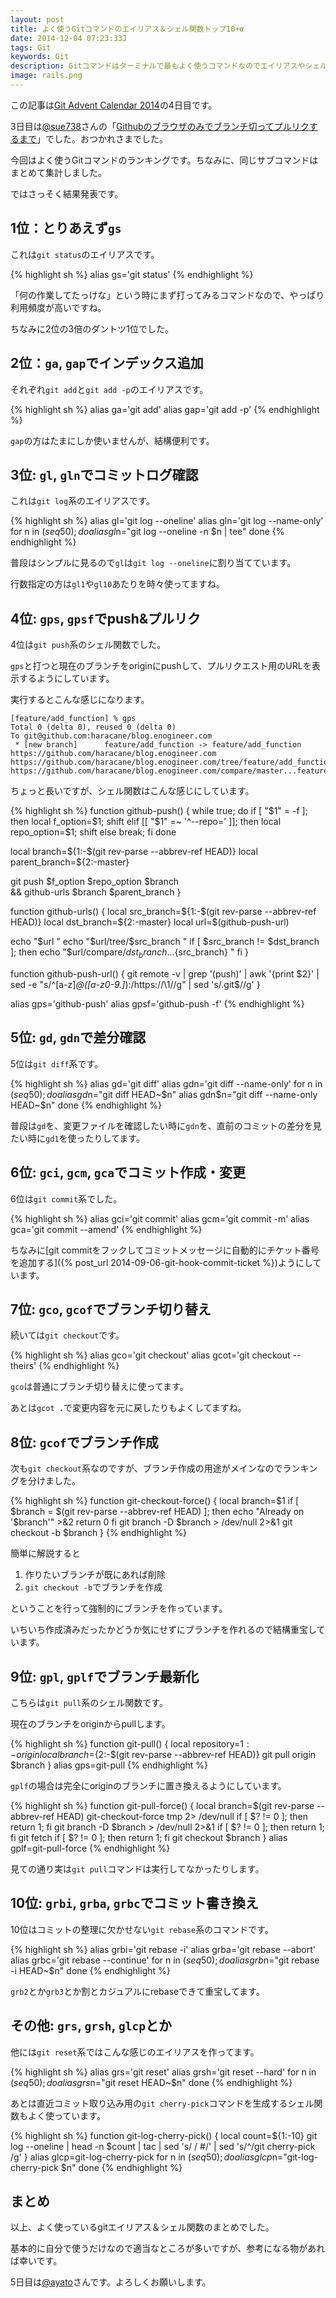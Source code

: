 ```yaml
---
layout: post
title: よく使うGitコマンドのエイリアス＆シェル関数トップ10+α
date: 2014-12-04 07:23:33J
tags: Git
keywords: Git 
description: Gitコマンドはターミナルで最もよく使うコマンドなのでエイリアスやシェル関数にして実行しているのですが、実際に何をよく使っているか調べてみました。
image: rails.png
---
```


この記事は[Git Advent Calendar 2014](http://qiita.com/advent-calendar/2014/git)の4日目です。

3日目は[@sue738](http://qiita.com/sue738)さんの「[Githubのブラウザのみでブランチ切ってプルリクするまで](http://qiita.com/sue738/items/7b979c554a03441901c6)」でした。おつかれさまでした。

今回はよく使うGitコマンドのランキングです。ちなみに、同じサブコマンドはまとめて集計しました。

ではさっそく結果発表です。

## 1位：とりあえず`gs`

これは`git status`のエイリアスです。

{% highlight sh %}
alias gs='git status'
{% endhighlight %}

「何の作業してたっけな」という時にまず打ってみるコマンドなので、やっぱり利用頻度が高いですね。

ちなみに2位の3倍のダントツ1位でした。

## 2位：`ga`, `gap`でインデックス追加

それぞれ`git add`と`git add -p`のエイリアスです。

{% highlight sh %}
alias ga='git add'
alias gap='git add -p'
{% endhighlight %}

`gap`の方はたまにしか使いませんが、結構便利です。

## 3位: `gl`, `gln`でコミットログ確認

これは`git log`系のエイリアスです。

{% highlight sh %}
alias gl='git log --oneline'
alias gln='git log --name-only'
for n in $(seq 50); do
  alias gl$n="git log --oneline -n $n | tee"
done
{% endhighlight %}

普段はシンプルに見るので`gl`は`git log --oneline`に割り当てています。

行数指定の方は`gl1`や`gl10`あたりを時々使ってますね。

## 4位: `gps`, `gpsf`でpush&プルリク

4位は`git push`系のシェル関数でした。

`gps`と打つと現在のブランチをoriginにpushして、プルリクエスト用のURLを表示するようにしています。

実行するとこんな感じになります。

    [feature/add_function] % gps
    Total 0 (delta 0), reused 0 (delta 0)
    To git@github.com:haracane/blog.enogineer.com
     * [new branch]      feature/add_function -> feature/add_function
    https://github.com/haracane/blog.enogineer.com
    https://github.com/haracane/blog.enogineer.com/tree/feature/add_function
    https://github.com/haracane/blog.enogineer.com/compare/master...feature/add_function

ちょっと長いですが、シェル関数はこんな感じにしています。

{% highlight sh %}
function github-push() {
  while true; do
    if [ "$1" = -f ]; then
      local f_option=$1; shift
    elif [[ "$1" =~ '^--repo=' ]]; then
      local repo_option=$1; shift
    else break; fi
  done

  local branch=${1:-$(git rev-parse --abbrev-ref HEAD)}
  local parent_branch=${2:-master}

  git push $f_option $repo_option $branch \
  && github-urls $branch $parent_branch
}

function github-urls() {
  local src_branch=${1:-$(git rev-parse --abbrev-ref HEAD)}
  local dst_branch=${2:-master}
  local url=$(github-push-url)

  echo "$url "
  echo "$url/tree/$src_branch "
  if [ $src_branch != $dst_branch ]; then
    echo "$url/compare/${dst_branch}...${src_branch} "
  fi
}

function github-push-url() {
  git remote -v | grep '(push)' | awk '{print $2}' | sed -e "s/^[a-z]*@\([a-z0-9\.]*\):/https:\/\/\1\//g" | sed 's/\.git$//g'
}

alias gps='github-push'
alias gpsf='github-push -f'
{% endhighlight %}

## 5位: `gd`, `gdn`で差分確認

5位は`git diff`系です。

{% highlight sh %}
alias gd='git diff'
alias gdn='git diff --name-only'
for n in $(seq 50); do
  alias gd$n="git diff HEAD~$n"
  alias gdn$n="git diff --name-only HEAD~$n"
done
{% endhighlight %}

普段は`gd`を、変更ファイルを確認したい時に`gdn`を、直前のコミットの差分を見たい時に`gd1`を使ったりしてます。

## 6位: `gci`, `gcm`, `gca`でコミット作成・変更

6位は`git commit`系でした。

{% highlight sh %}
alias gci='git commit'
alias gcm='git commit -m'
alias gca='git commit --amend'
{% endhighlight %}

ちなみに[git commitをフックしてコミットメッセージに自動的にチケット番号を追加する]({% post_url 2014-09-06-git-hook-commit-ticket %})ようにしています。

## 7位: `gco`, `gcof`でブランチ切り替え

続いては`git checkout`です。

{% highlight sh %}
alias gco='git checkout'
alias gcot='git checkout --theirs'
{% endhighlight %}

`gco`は普通にブランチ切り替えに使ってます。

あとは`gcot .`で変更内容を元に戻したりもよくしてますね。

## 8位: `gcof`でブランチ作成

次も`git checkout`系なのですが、ブランチ作成の用途がメインなのでランキングを分けました。

{% highlight sh %}
function git-checkout-force() {
  local branch=$1
  if [ $branch = $(git rev-parse --abbrev-ref HEAD) ]; then
    echo "Already on '$branch'" >&2
    return 0
  fi
  git branch -D $branch > /dev/null 2>&1
  git checkout -b $branch
}
{% endhighlight %}

簡単に解説すると

1. 作りたいブランチが既にあれば削除
2. `git checkout -b`でブランチを作成

ということを行って強制的にブランチを作っています。

いちいち作成済みだったかどうか気にせずにブランチを作れるので結構重宝しています。

## 9位: `gpl`, `gplf`でブランチ最新化

こちらは`git pull`系のシェル関数です。

現在のブランチをoriginからpullします。

{% highlight sh %}
function git-pull() {
  local repository=${1:-origin}
  local branch=${2:-$(git rev-parse --abbrev-ref HEAD)}
  git pull origin $branch
}
alias gps=git-pull
{% endhighlight %}

`gplf`の場合は完全にoriginのブランチに置き換えるようにしています。

{% highlight sh %}
function git-pull-force() {
  local branch=$(git rev-parse --abbrev-ref HEAD)
  git-checkout-force tmp 2> /dev/null
  if [ $? != 0 ]; then return 1; fi
  git branch -D $branch > /dev/null 2>&1
  if [ $? != 0 ]; then return 1; fi
  git fetch
  if [ $? != 0 ]; then return 1; fi
  git checkout $branch
}
alias gplf=git-pull-force
{% endhighlight %}

見ての通り実は`git pull`コマンドは実行してなかったりします。

## 10位: `grbi`, `grba`, `grbc`でコミット書き換え

10位はコミットの整理に欠かせない`git rebase`系のコマンドです。

{% highlight sh %}
alias grbi='git rebase -i'
alias grba='git rebase --abort'
alias grbc='git rebase --continue'
for n in $(seq 50); do
  alias grb$n="git rebase -i HEAD~$n"
done
{% endhighlight %}

`grb2`とか`grb3`とか割とカジュアルにrebaseできて重宝してます。

## その他: `grs`, `grsh`, `glcp`とか

他には`git reset`系ではこんな感じのエイリアスを作ってます。

{% highlight sh %}
alias grs='git reset'
alias grsh='git reset --hard'
for n in $(seq 50); do
  alias grs$n="git reset HEAD~$n"
done
{% endhighlight %}

あとは直近コミット取り込み用の`git cherry-pick`コマンドを生成するシェル関数もよく使っています。

{% highlight sh %}
function git-log-cherry-pick() {
  local count=${1:-10}
  git log --oneline | head -n $count | tac | sed 's/ / #/' | sed 's/^/git cherry-pick /g'
}
alias glcp=git-log-cherry-pick
for n in $(seq 50); do
  alias glcp$n="git-log-cherry-pick $n"
done
{% endhighlight %}

## まとめ

以上、よく使っているgitエイリアス＆シェル関数のまとめでした。

基本的に自分で使うだけなので適当なところが多いですが、参考になる物があれば幸いです。

5日目は[@ayato](http://qiita.com/ayato)さんです。よろしくお願いします。